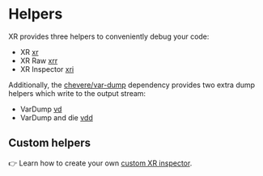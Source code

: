 # Helpers

XR provides three helpers to conveniently debug your code:

* XR [xr](xr.md)
* XR Raw [xrr](xrr.md)
* XR Inspector [xri](xri.md)

Additionally, the [chevere/var-dump](https://github.com/chevere/var-dump) dependency provides two extra dump helpers which write to the output stream:

* VarDump [vd](vd.md)
* VarDump and die [vdd](vdd.md)

## Custom helpers

👉 Learn how to create your own [custom XR inspector](../developer/custom-inspectors.md).

